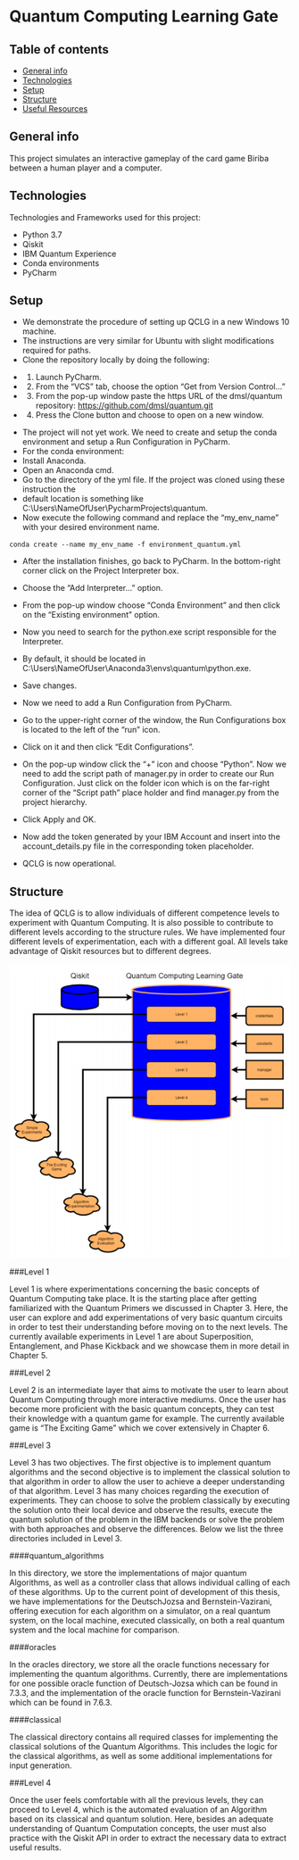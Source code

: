 # Quantum Computing Learning Gate

## Table of contents
* [General info](#general-info)
* [Technologies](#technologies)
* [Setup](#setup)
* [Structure](#structure)
* [Useful Resources](#useful-resources)

## General info
This project simulates an interactive gameplay of the card game Biriba between a human player and a computer.
	
## Technologies
Technologies and Frameworks used for this project:
* Python 3.7
* Qiskit
* IBM Quantum Experience
* Conda environments
* PyCharm
	
## Setup
- We demonstrate the procedure of setting up QCLG in a new Windows 10 machine.
- The instructions are very similar for Ubuntu with slight modifications required for paths.
- Clone the repository locally by doing the following:
* 1. Launch PyCharm.
* 2. From the “VCS” tab, choose the option “Get from Version Control…”
* 3. From the pop-up window paste the https URL of the dmsl/quantum repository: https://github.com/dmsl/quantum.git
* 4. Press the Clone button and choose to open on a new window.
- The project will not yet work. We need to create and setup the conda environment and setup a Run Configuration in PyCharm.
- For the conda environment:
- Install Anaconda.
- Open an Anaconda cmd.
- Go to the directory of the yml file. If the project was cloned using these instruction the
- default location is something like C:\Users\NameOfUser\PycharmProjects\quantum.
- Now execute the following command and replace the “my_env_name” with your desired environment name.
```
conda create --name my_env_name -f environment_quantum.yml
```
- After the installation finishes, go back to PyCharm. In the bottom-right corner click on the Project Interpreter box.
- Choose the “Add Interpreter…” option.
- From the pop-up window choose “Conda Environment” and then click on the “Existing environment” option.
- Now you need to search for the python.exe script responsible for the Interpreter.
- By default, it should be located in C:\Users\NameOfUser\Anaconda3\envs\quantum\python.exe.
- Save changes.
- Now we need to add a Run Configuration from PyCharm.
- Go to the upper-right corner of the window, the Run Configurations box is located to the left of the “run” icon.
- Click on it and then click “Edit Configurations”.
- On the pop-up window click the “+” icon and choose “Python”. Now we need to add the script path of manager.py in order to create our Run Configuration. Just click on the folder icon which is on the far-right corner of the “Script path” place holder and find manager.py from the project hierarchy.
- Click Apply and OK.
- Now add the token generated by your IBM Account and insert into the account_details.py file in the corresponding token placeholder.

- QCLG is now operational.

## Structure

The idea of QCLG is to allow individuals of different competence levels to experiment with Quantum Computing. It is also possible to contribute to different levels according to the structure rules. We have implemented four different levels of experimentation, each with a different goal. All levels take advantage of Qiskit resources but to different degrees. 

![Alt text](Pictures/qclg.png?raw=true "qclg")

###Level 1

Level 1 is where experimentations concerning the basic concepts of Quantum
Computing take place. It is the starting place after getting familiarized with the Quantum
Primers we discussed in Chapter 3. Here, the user can explore and add experimentations
of very basic quantum circuits in order to test their understanding before moving on to
the next levels. The currently available experiments in Level 1 are about Superposition,
Entanglement, and Phase Kickback and we showcase them in more detail in Chapter 5.

###Level 2

Level 2 is an intermediate layer that aims to motivate the user to learn about
Quantum Computing through more interactive mediums. Once the user has become more
proficient with the basic quantum concepts, they can test their knowledge with a quantum
game for example. The currently available game is “The Exciting Game” which we cover
extensively in Chapter 6.

###Level 3

Level 3 has two objectives. The first objective is to implement quantum
algorithms and the second objective is to implement the classical solution to that
algorithm in order to allow the user to achieve a deeper understanding of that algorithm.
Level 3 has many choices regarding the execution of experiments. They can choose to
solve the problem classically by executing the solution onto their local device and observe
the results, execute the quantum solution of the problem in the IBM backends or solve 
the problem with both approaches and observe the differences. Below we list the three
directories included in Level 3.

####quantum_algorithms

In this directory, we store the implementations of major quantum Algorithms, as
well as a controller class that allows individual calling of each of these algorithms. Up to
the current point of development of this thesis, we have implementations for the DeutschJozsa and Bernstein-Vazirani,
offering execution for each algorithm on a simulator, on a real quantum system, on the
local machine, executed classically, on both a real quantum system and the local machine
for comparison.

####oracles

In the oracles directory, we store all the oracle functions necessary for
implementing the quantum algorithms. Currently, there are implementations for one
possible oracle function of Deutsch-Jozsa which can be found in 7.3.3, and the
implementation of the oracle function for Bernstein-Vazirani which can be found in 7.6.3.

####classical

The classical directory contains all required classes for implementing the classical
solutions of the Quantum Algorithms. This includes the logic for the classical algorithms,
as well as some additional implementations for input generation.

###Level 4

Once the user feels comfortable with all the previous levels, they can proceed to
Level 4, which is the automated evaluation of an Algorithm based on its classical and
quantum solution. Here, besides an adequate understanding of Quantum Computation
concepts, the user must also practice with the Qiskit API in order to extract the necessary 
data to extract useful results.
